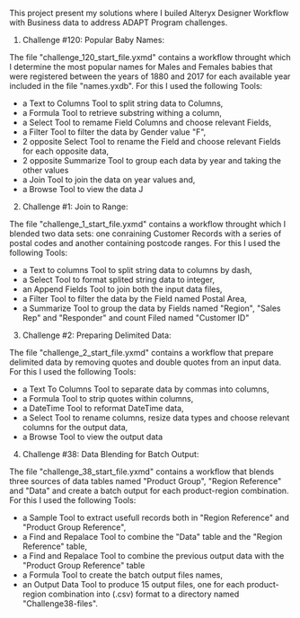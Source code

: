 
This project present my solutions where I builed Alteryx Designer Workflow with Business data to address ADAPT Program challenges.


1. Challenge #120: Popular Baby Names:
 
The file "challenge_120_start_file.yxmd" contains a workflow throught which I determine the most popular names for Males and Females babies that were registered between the years of 1880 and 2017 for each available year included in the file "names.yxdb". For this I used the following Tools:

   * a Text to Columns Tool to split string data to Columns,
   * a Formula Tool to retrieve substring withing a column,
   * a Select Tool to remame Field Columns and choose relevant Fields,
   * a Filter Tool to filter the data by Gender value "F",
   * 2 opposite Select Tool to rename the Field and choose relevant Fields for each opposite data,
   * 2 opposite Summarize Tool to group each data by year and taking the other values
   * a Join Tool to join the data on year values and,
   * a Browse Tool to view the data J          


2. Challenge #1: Join to Range:

The file "challenge_1_start_file.yxmd" contains a workflow throught which I blended two data sets: one conraining Customer Records with a series of postal codes and another containing postcode ranges. For this I used the following Tools:

   * a Text to columns Tool to split string data to columns by dash,
   * a Select Tool to format splited string data to integer,
   * an Append Fields Tool to join both the input data files,
   * a Filter Tool to filter the data by the Field named Postal Area,
   * a Summarize Tool to group the data by Fields named "Region", "Sales Rep" and "Responder" and count Filed named "Customer ID"      


3. Challenge #2: Preparing Delimited Data:

The file "challenge_2_start_file.yxmd" contains a workflow that prepare delimited data by removing quotes and double quotes from an input data. For this I used the following Tools:

   * a Text To Columns Tool to separate data by commas into columns, 
   * a Formula Tool to strip quotes within columns,
   * a DateTime Tool to reformat DateTime data,
   * a Select Tool to rename columns, resize data types and choose relevant columns for the output data,
   * a Browse Tool to view the output data
 

4. Challenge #38: Data Blending for Batch Output:

The file "challenge_38_start_file.yxmd" contains a workflow that blends three sources of data tables named "Product Group", "Region Reference" and "Data" and create a batch output for each product-region combination. For this I used the following Tools:

   * a Sample Tool to extract usefull records both in "Region Reference" and "Product Group Reference",
   * a Find and Repalace Tool to combine the "Data" table and the "Region Reference" table,
   * a Find and Repalace Tool to combine the previous output data with the "Product Group Reference" table
   * a Formula Tool to create the batch output files names,
   * an Output Data Tool to produce 15 output files, one for each product-region combination into (.csv) format to a directory named "Challenge38-files".


